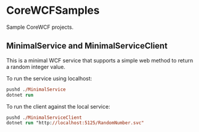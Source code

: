# CoreWCFSamples
Sample CoreWCF projects.

## MinimalService and MinimalServiceClient
This is a minimal WCF service that supports a simple web method to return a random integer value.

To run the service using localhost:

```ps
pushd ./MinimalService
dotnet run
```

To run the client against the local service:

```ps
pushd ./MinimalServiceClient
dotnet run "http://localhost:5125/RandomNumber.svc"
```
